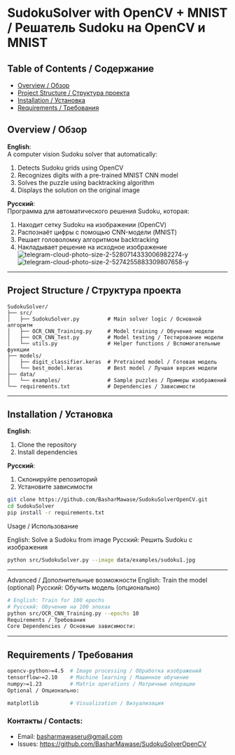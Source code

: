 # SudokuSolver with OpenCV + MNIST / Решатель Sudoku на OpenCV и MNIST
## Table of Contents / Содержание
- [Overview / Обзор](#overview--обзор)
- [Project Structure / Структура проекта](#project-structure--структура-проекта)
- [Installation / Установка](#installation--установка)
- [Requirements / Требования](#requirements--требования)
  
## Overview / Обзор
**English**:  
A computer vision Sudoku solver that automatically:
1. Detects Sudoku grids using OpenCV
2. Recognizes digits with a pre-trained MNIST CNN model
3. Solves the puzzle using backtracking algorithm
4. Displays the solution on the original image

**Русский**:  
Программа для автоматического решения Sudoku, которая:
1. Находит сетку Sudoku на изображении (OpenCV)
2. Распознаёт цифры с помощью CNN-модели (MNIST)
3. Решает головоломку алгоритмом backtracking
4. Накладывает решение на исходное изображение
![telegram-cloud-photo-size-2-5280714333006982274-y](https://github.com/user-attachments/assets/6d08064a-5412-4c17-861e-662f0bc6fb35)
![telegram-cloud-photo-size-2-5274255883309807658-y](https://github.com/user-attachments/assets/9ced8717-42d3-40f1-92a6-3e4bc6cd709e)

---
## Project Structure / Структура проекта
```
SudokuSolver/
├── src/
│   ├── SudokuSolver.py         # Main solver logic / Основной алгоритм
│   ├── OCR_CNN_Training.py     # Model training / Обучение модели
│   ├── OCR_CNN_Test.py         # Model testing / Тестирование модели
│   └── utils.py                # Helper functions / Вспомогательные функции
├── models/
│   ├── digit_classifier.keras  # Pretrained model / Готовая модель
│   └── best_model.keras        # Best model / Лучшая версия модели
├── data/
│   └── examples/               # Sample puzzles / Примеры изображений
└── requirements.txt            # Dependencies / Зависимости
```
---
## Installation / Установка
**English**:  
1. Clone the repository
2. Install dependencies

**Русский**:  
1. Склонируйте репозиторий
2. Установите зависимости

```bash
git clone https://github.com/BasharMawase/SudokuSolverOpenCV.git
cd SudokuSolver
pip install -r requirements.txt
```
Usage / Использование

English: Solve a Sudoku from image
Русский: Решить Sudoku с изображения
```bash
python src/SudokuSolver.py --image data/examples/sudoku1.jpg
```
---

Advanced / Дополнительные возможности
English: Train the model (optional)
Русский: Обучить модель (опционально)

```bash
# English: Train for 100 epochs
# Русский: Обучение на 100 эпохах
python src/OCR_CNN_Training.py --epochs 10
Requirements / Требования
Core Dependencies / Основные зависимости:
```
---
## Requirements / Требования
```bash
opencv-python>=4.5  # Image processing / Обработка изображений
tensorflow>=2.10    # Machine learning / Машинное обучение
numpy>=1.23         # Matrix operations / Матричные операции
Optional / Опционально:
```
```bash
matplotlib          # Visualization / Визуализация
```

### Контакты / Contacts:
- Email: basharmawaseru@gmail.com
- Issues: https://github.com/BasharMawase/SudokuSolverOpenCV
